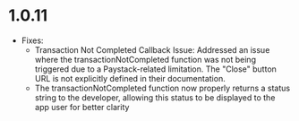 # 1.0.11

- Fixes:
  - Transaction Not Completed Callback Issue:
Addressed an issue where the transactionNotCompleted function was not being triggered due to a Paystack-related limitation. The "Close" button URL is not explicitly defined in their documentation.
  - The transactionNotCompleted function now properly returns a status string to the developer, allowing this status to be displayed to the app user for better clarity
